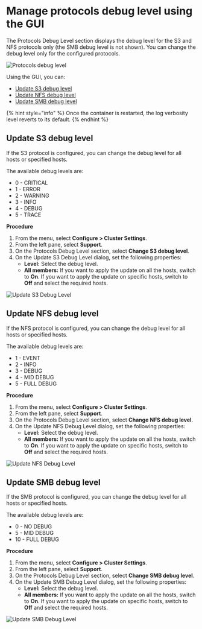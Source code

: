 # Manage protocols debug level using the GUI

The Protocols Debug Level section displays the debug level for the S3 and NFS protocols only (the SMB debug level is not shown). You can change the debug level only for the configured protocols.

![Protocols debug level](../../../.gitbook/assets/wmng\_protocols\_debug\_level.png)

Using the GUI, you can:

* [Update S3 debug level](manage-protocols-debug-level-using-the-gui.md#update-s3-debug-level)
* [Update NFS debug level](manage-protocols-debug-level-using-the-gui.md#update-nfs-debug-level)
* [Update SMB debug level](manage-protocols-debug-level-using-the-gui.md#update-smb-debug-level)

{% hint style="info" %}
Once the container is restarted, the log verbosity level reverts to its default.
{% endhint %}

## Update S3 debug level <a href="#update-s3-debug-level" id="update-s3-debug-level"></a>

If the S3 protocol is configured, you can change the debug level for all hosts or specified hosts.

The available debug levels are:

* 0 - CRITICAL
* 1 - ERROR
* 2 - WARNING
* 3 - INFO
* 4 - DEBUG
* 5 - TRACE

**Procedure**

1. From the menu, select **Configure > Cluster Settings**.
2. From the left pane, select **Support**.
3. On the Protocols Debug Level section, select **Change S3 debug level**.
4. On the Update S3 Debug Level dialog, set the following properties:
   * **Level:** Select the debug level.
   * **All members:** If you want to apply the update on all the hosts, switch to **On**. If you want to apply the update on specific hosts, switch to **Off** and select the required hosts.

![Update S3 Debug Level](../../../.gitbook/assets/wmng\_update\_S3\_debug\_level.png)

## Update NFS debug level <a href="#update-nfs-debug-level" id="update-nfs-debug-level"></a>

If the NFS protocol is configured, you can change the debug level for all hosts or specified hosts.

The available debug levels are:

* 1 - EVENT
* 2 - INFO
* 3 - DEBUG
* 4 - MID DEBUG
* 5 - FULL DEBUG

**Procedure**

1. From the menu, select **Configure > Cluster Settings**.
2. From the left pane, select **Support**.
3. On the Protocols Debug Level section, select **Change NFS debug level**.
4. On the Update NFS Debug Level dialog, set the following properties:
   * **Level:** Select the debug level.
   * **All members:** If you want to apply the update on all the hosts, switch to **On**. If you want to apply the update on specific hosts, switch to **Off** and select the required hosts.

![Update NFS Debug Level](../../../.gitbook/assets/wmng\_update\_NFS\_debug\_level.png)

## Update SMB debug level <a href="#update-smb-debug-level" id="update-smb-debug-level"></a>

If the SMB protocol is configured, you can change the debug level for all hosts or specified hosts.

The available debug levels are:

* 0 - NO DEBUG
* 5 - MID DEBUG
* 10 - FULL DEBUG

**Procedure**

1. From the menu, select **Configure > Cluster Settings**.
2. From the left pane, select **Support**.
3. On the Protocols Debug Level section, select **Change SMB debug level**.
4. On the Update SMB Debug Level dialog, set the following properties:
   * **Level:** Select the debug level.
   * **All members:** If you want to apply the update on all the hosts, switch to **On**. If you want to apply the update on specific hosts, switch to **Off** and select the required hosts.

![Update SMB Debug Level](../../../.gitbook/assets/wmng\_update\_smb\_debug\_level.png)
